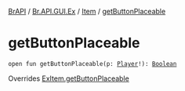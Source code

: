[BrAPI](../../index.md) / [Br.API.GUI.Ex](../index.md) / [Item](index.md) / [getButtonPlaceable](./get-button-placeable.md)

# getButtonPlaceable

`open fun getButtonPlaceable(p: `[`Player`](https://hub.spigotmc.org/javadocs/spigot/org/bukkit/entity/Player.html)`!): `[`Boolean`](https://kotlinlang.org/api/latest/jvm/stdlib/kotlin/-boolean/index.html)

Overrides [ExItem.getButtonPlaceable](../-ex-item/get-button-placeable.md)

